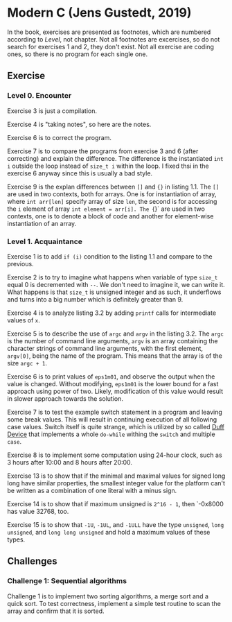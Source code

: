 # Modern C (Jens Gustedt, 2019)

In the book, exercises are presented as footnotes, which are numbered according to *Level*, not chapter. Not all footnotes are excercises, so do not search for exercises 1 and 2, they don't exist. Not all exercise are coding ones, so there is no program for each single one.

## Exercise

### Level 0. Encounter

Exercise 3 is just a compilation.

Exercise 4 is "taking notes", so here are the notes.

Exercise 6 is to correct the program.

Exercise 7 is to compare the programs from exercise 3 and 6 (after correcting) and explain the difference. The difference is the instantiated `int i` outside the loop instead of `size_t i` within the loop. I fixed thsi in the exercise 6 anyway since this is usually a bad style.

Exercise 9 is the explan differences between `[]` and `{}` in listing 1.1. The `[]` are used in two contexts, both for arrays. One is for instantiation of array, where `int arr[len]` specify array of size `len`, the second is for accessing the `i` element of array `int element = arr[i]. The `{}` are used in two contexts, one is to denote a block of code and another for element-wise instantiation of an array.

### Level 1. Acquaintance

Exercise 1 is to add `if (i)` condition to the listing 1.1 and compare to the previous.

Exercise 2 is to try to imagine what happens when variable of type `size_t` equal 0 is decremented with `--`. We don't need to imagine it, we can write it. What happens is that `size_t` is unsigned integer and as such, it underflows and turns into a big number which is definitely greater than 9.

Exercise 4 is to analyze listing 3.2 by adding `printf` calls for intermediate values of `x`.

Exercise 5 is to describe the use of `argc` and `argv` in the listing 3.2. The `argc` is the number of command line arguments, `argv` is an array containing the character strings of command line arguments, with the first element, `argv[0]`, being the name of the program. This means that the array is of the size `argc + 1`.

Exercise 6 is to print values of `eps1m01`, and observe the output when the value is changed. Without modifying, `eps1m01` is the lower bound for a fast approach using power of two.
Likely, modification of this value would result in slower approach towards the solution.

Exercise 7 is to test the example switch statement in a program and leaving some break values.
This will result in continuing execution of all following case values. Switch itself is quite strange, which is utilized by so called [Duff Device](https://en.wikipedia.org/wiki/Duff%27s_device#Performance) that implements a whole `do-while` withing the `switch` and multiple `case`.

Exercise 8 is to implement some computation using 24-hour clock, such as 3 hours after 10:00 and 8 hours after 20:00.

Exercise 13 is to show that if the minimal and maximal values for signed long long have similar properties, the smallest integer value for the platform can't be written as a combination of one literal with a minus sign.

Exercise 14 is to show that if maximum unsigned is `2^16 - 1`, then `-0x8000 has value 32768, too.

Exercise 15 is to show that `-1U`, `-1UL`, and `-1ULL` have the type `unsigned`, `long unsigned`, and `long long unsigned` and hold a maximum values of these types.
## Challenges

### Challenge 1: Sequential algorithms

Challenge 1 is to implement two sorting algorithms, a merge sort and a quick sort.
To test correctness, implement a simple test routine to scan the array and confirm that it is sorted.
